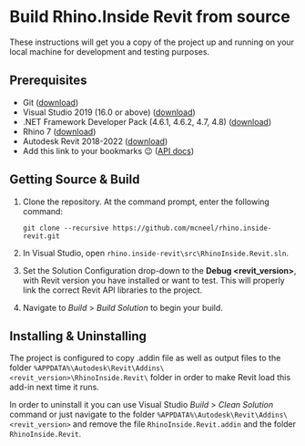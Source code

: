 # Build Rhino.Inside Revit from source

These instructions will get you a copy of the project up and running on your
local machine for development and testing purposes.

## Prerequisites

* Git
  ([download](https://git-scm.com/downloads))
* Visual Studio 2019 (16.0 or above)
  ([download](https://visualstudio.microsoft.com/downloads/))
* .NET Framework Developer Pack (4.6.1, 4.6.2, 4.7, 4.8)
  ([download](https://www.microsoft.com/net/download/visual-studio-sdks))
* Rhino 7
  ([download](https://www.rhino3d.com/download/rhino/7.0))
* Autodesk Revit 2018-2022
  ([download](https://www.autodesk.com/products/revit/free-trial))
* Add this link to your bookmarks 😉
  ([API docs](https://www.apidocs.co/apps/))

## Getting Source & Build

1. Clone the repository. At the command prompt, enter the following command:

    ```console
    git clone --recursive https://github.com/mcneel/rhino.inside-revit.git
    ```

2. In Visual Studio, open `rhino.inside-revit\src\RhinoInside.Revit.sln`.
3. Set the Solution Configuration drop-down to the **Debug <revit_version>**,
   with Revit version you have installed or want to test. This will properly link
   the correct Revit API libraries to the project.
4. Navigate to _Build_ > _Build Solution_ to begin your build.

## Installing & Uninstalling

The project is configured to copy .addin file as well as output files to the folder
`%APPDATA%\Autodesk\Revit\Addins\<revit_version>\RhinoInside.Revit\`
folder in order to make Revit load this add-in next time it runs.

In order to uninstall it you can use Visual Studio _Build_ > _Clean Solution_ command
or just navigate to the folder `%APPDATA%\Autodesk\Revit\Addins\<revit_version>`
and remove the file `RhinoInside.Revit.addin` and the folder `RhinoInside.Revit`.
